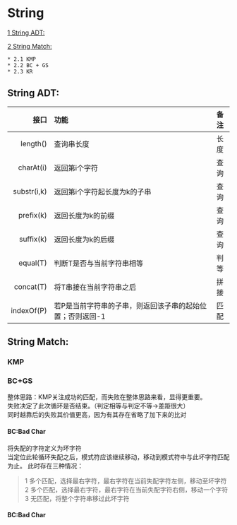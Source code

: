 String 
===
[1 String ADT:](https://github.com/JimmyJUNUCAS/Daily-Code/blob/master/String/String.md#string-adt)

[2 String Match:](https://github.com/JimmyJUNUCAS/Daily-Code/blob/master/String/String.md#string-match)

	* 2.1 KMP 
	* 2.2 BC + GS 
	* 2.3 KR 

String ADT:
---
|  接口  | 功能 | 备注 |
|---------: | :--------| :--------:|
| length()  |查询串长度 | 长度 |
| charAt(i) |返回第i个字符 |查询|
|substr(i,k)|返回第i个字符起长度为k的子串 |查询|
| prefix(k) |返回长度为k的前缀 |查询|
| suffix(k) |返回长度为k的后缀 |查询|
| equal(T)  |判断T是否与当前字符串相等 |判等|
| concat(T) |将T串接在当前字符串之后 |拼接|
| indexOf(P)|若P是当前字符串的子串，则返回该子串的起始位置；否则返回-1 |匹配|

String Match:
---
### KMP<br>

### BC+GS<br>
整体思路：KMP关注成功的匹配，而失败在整体思路来看，显得更重要。<br>
失败决定了此次循环是否结束。（判定相等与判定不等->差距很大）<br>
同时越靠后的失败其价值更高，因为有其存在省略了加下来的比对 <br>
#### BC:Bad Char
将失配的字符定义为坏字符<br>
当定位此轮循环失配之后，模式符应该继续移动，移动到模式符中与此坏字符匹配为止。
此时存在三种情况：<br>
>1 多个匹配，选择最右字符，最右字符在当前失配字符左侧，移动至坏字符<br>
>2 多个匹配，选择最右字符，最右字符在当前失配字符右侧，移动一个字符<br>
>3 无匹配，将整个字符串移过此坏字符<br>

#### BC:Bad Char
